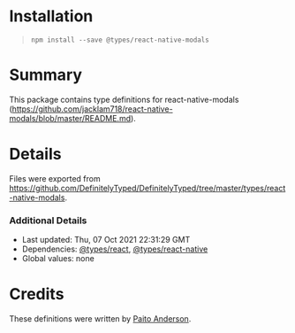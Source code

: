 # Installation
> `npm install --save @types/react-native-modals`

# Summary
This package contains type definitions for react-native-modals (https://github.com/jacklam718/react-native-modals/blob/master/README.md).

# Details
Files were exported from https://github.com/DefinitelyTyped/DefinitelyTyped/tree/master/types/react-native-modals.

### Additional Details
 * Last updated: Thu, 07 Oct 2021 22:31:29 GMT
 * Dependencies: [@types/react](https://npmjs.com/package/@types/react), [@types/react-native](https://npmjs.com/package/@types/react-native)
 * Global values: none

# Credits
These definitions were written by [Paito Anderson](https://github.com/PaitoAnderson).
